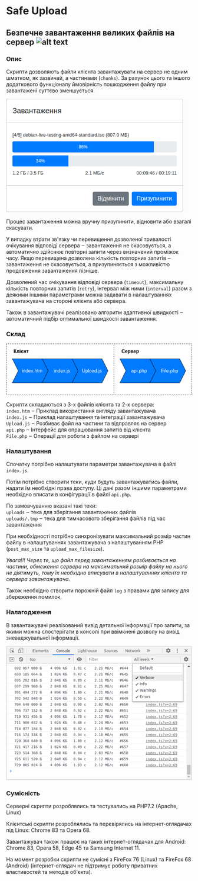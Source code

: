 
# Safe Upload
## Безпечне завантаження великих файлів на сервер ![alt text](favicon.ico)
### Опис
Скрипти дозволяють файли клієнта завантажувати на сервер не одним шматком, як зазвичай, а частинами (`chunks`).
За рахунок цього та іншого додаткового функціоналу ймовірність пошкодження файлу при завантажені суттєво зменшується.

![alt text](window.png)

Процес завантаження можна вручну призупинити, відновити або взагалі скасувати.

У випадку втрати зв'язку чи перевищення дозволеної тривалості очікування відповіді сервера ‒ завантаження не скасовується, а автоматично здійснює повторні запити через визначений проміжок часу.
Якщо перевищена дозволена кількість повторних запитів ‒ завантаження не скасовується, а призупиняється з можливістю продовження завантаження пізніше.

Дозволений час очікування відповіді сервера (`timeout`), максимальну кількість повторних запитів (`retry`), інтервал між ними (`interval`) разом з деякими іншими параметрами можна задавати в налаштуваннях завантажувача на стороні клієнта або сервера.

Також в завантажувачі реалізовано алгоритм адаптивної швидкості ‒ автоматичний підбір оптимальної швидкості завантаження.

### Склад

![alt text](schema.png)

Скрипти складаються з 3-х файлів клієнта та 2-х сервера: \
`index.htm` ‒ Приклад використання вигляду завантажувача \
`index.js` ‒ Приклад налаштування та інтеграції завантажувача \
`Upload.js` ‒ Розбиває файл на частини та відправляє на сервер \
`api.php` ‒ Інтерфейс для опрацювання запитів від клієнта \
`File.php` ‒ Операції для роботи з файлом на сервері

### Налаштування

Спочатку потрібно налаштувати параметри завантажувача в файлі `index.js`.

Потім потрібно створити теки, куди будуть завантажуватись файли, надати їм необхідні права доступу.
Ці дані разом іншими параметрами необхідно вписати в конфігурації в файлі `api.php`.

По замовчуванню вказані такі теки: \
`uploads` ‒ тека для зберігання завантажених файлів \
`uploads/.tmp` ‒ тека для тимчасового зберігання файлів під час завантаження

При необхідності потрібно синхронізувати максимальний розмір частин файлу в налаштуваннях завантажувача з налаштуванням PHP (`post_max_size` та `upload_max_filesize`).

_Увага!!! Через те, що файл перед завантаженням розбивається на частини, обмеження сервера на максимальний розмір файлу на нього не діятимуть, тому їх необхідно вписувати в налаштуваннях клієнта та сервера завантажувача._

Також необхідно створити порожній файл `log` з правами для запису для збереження помилок.

### Налагодження

В завантажувачі реалізований вивід детальної інформації про запити, за якими можна спостерігати в консолі при ввімкнені дозволу на вивід зневаджувальної інформації.

![alt text](debug.png)


### Сумісність

Серверні скрипти розроблялись та тестувались на PHP7.2 (Apache, Linux)

Клієнтські скрипти розроблялись та перевірялись на інтернет-оглядачах під Linux: Chrome 83 та Opera 68.

Завантажувач також працює на таких інтернет-оглядачах для Android: Chrome 83, Opera 58, Edge 45 та Samsung Internet 11.

На момент розробки скрипти не сумісні з FireFox 76 (Linux) та FireFox 68 (Android) (інтернет-оглядач не підтримує роботу приватних властивостей та методів об'єкта).

